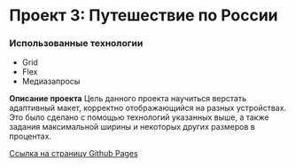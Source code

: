 # Проект 3: Путешествие по России

### Использованные технологии
* Grid
* Flex
* Медиазапросы


**Описание проекта**
Цель данного проекта научиться верстать адаптивный макет, корректно отображающийся на разных устройствах. Это было сделано с помощью технологий указанных выше, а также задания максимальной ширины и некоторых других размеров в процентах.


[Ссылка на страницу Github Pages](https://mcchep.github.io/russian-travel/ "Ссылка на страницу Github Pages")

